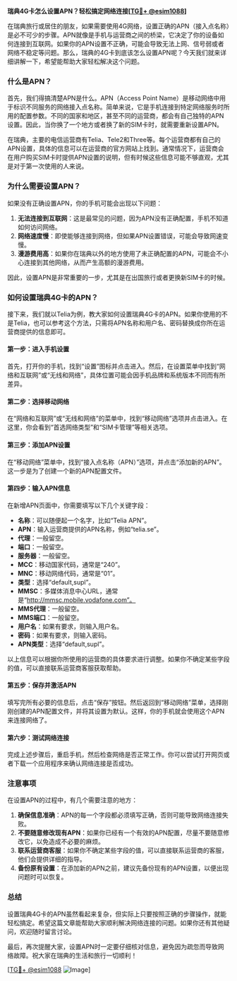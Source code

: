 **瑞典4G卡怎么设置APN？轻松搞定网络连接[[TG💪+ @esim1088](https://t.me/s/esim1088)]**

在瑞典旅行或居住的朋友，如果需要使用4G网络，设置正确的APN（接入点名称）是必不可少的步骤。APN就像是手机与运营商之间的桥梁，它决定了你的设备如何连接到互联网。如果你的APN设置不正确，可能会导致无法上网、信号弱或者网络不稳定等问题。那么，瑞典的4G卡到底该怎么设置APN呢？今天我们就来详细讲解一下，希望能帮助大家轻松解决这个问题。

### **什么是APN？**

首先，我们得搞清楚APN是什么。APN（Access Point Name）是移动网络中用于标识不同服务的网络接入点名称。简单来说，它是手机连接到特定网络服务时所用的配置参数。不同的国家和地区，甚至不同的运营商，都会有自己独特的APN设置。因此，当你换了一个地方或者换了新的SIM卡时，就需要重新设置APN。

在瑞典，主要的电信运营商有Telia、Tele2和Three等。每个运营商都有自己的APN设置，具体的信息可以在运营商的官方网站上找到。通常情况下，运营商会在用户购买SIM卡时提供APN设置的说明，但有时候这些信息可能不够直观，尤其是对于第一次使用的人来说。

### **为什么需要设置APN？**

如果没有正确设置APN，你的手机可能会出现以下问题：

1. **无法连接到互联网**：这是最常见的问题，因为APN没有正确配置，手机不知道如何访问网络。
2. **网络速度慢**：即使能够连接到网络，但如果APN设置错误，可能会导致网速变慢。
3. **漫游费用高**：如果你在瑞典以外的地方使用了未正确配置的APN，可能会不小心连接到其他网络，从而产生高额的漫游费用。

因此，设置APN是非常重要的一步，尤其是在出国旅行或者更换新SIM卡的时候。

### **如何设置瑞典4G卡的APN？**

接下来，我们就以Telia为例，教大家如何设置瑞典4G卡的APN。如果你使用的不是Telia，也可以参考这个方法，只需将APN名称和用户名、密码替换成你所在运营商提供的信息即可。

#### **第一步：进入手机设置**

首先，打开你的手机，找到“设置”图标并点击进入。然后，在设置菜单中找到“网络和互联网”或“无线和网络”，具体位置可能会因手机品牌和系统版本不同而有所差异。

#### **第二步：选择移动网络**

在“网络和互联网”或“无线和网络”的菜单中，找到“移动网络”选项并点击进入。在这里，你会看到“首选网络类型”和“SIM卡管理”等相关选项。

#### **第三步：添加APN设置**

在“移动网络”菜单中，找到“接入点名称（APN）”选项，并点击“添加新的APN”。这一步是为了创建一个新的APN配置文件。

#### **第四步：输入APN信息**

在新增APN页面中，你需要填写以下几个关键字段：

- **名称**：可以随便起一个名字，比如“Telia APN”。
- **APN**：输入运营商提供的APN名称，例如“telia.se”。
- **代理**：一般留空。
- **端口**：一般留空。
- **服务器**：一般留空。
- **MCC**：移动国家代码，通常是“240”。
- **MNC**：移动网络代码，通常是“01”。
- **类型**：选择“default,supl”。
- **MMSC**：多媒体消息中心URL，通常是“http://mmsc.mobile.vodafone.com”。
- **MMS代理**：一般留空。
- **MMS端口**：一般留空。
- **用户名**：如果有要求，则输入用户名。
- **密码**：如果有要求，则输入密码。
- **APN类型**：选择“default,supl”。

以上信息可以根据你所使用的运营商的具体要求进行调整。如果你不确定某些字段的值，可以直接联系运营商客服获取帮助。

#### **第五步：保存并激活APN**

填写完所有必要的信息后，点击“保存”按钮。然后返回到“移动网络”菜单，选择刚刚创建的APN配置文件，并将其设置为默认。这样，你的手机就会使用这个APN来连接网络了。

#### **第六步：测试网络连接**

完成上述步骤后，重启手机，然后检查网络是否正常工作。你可以尝试打开网页或者下载一个应用程序来确认网络连接是否成功。

### **注意事项**

在设置APN的过程中，有几个需要注意的地方：

1. **确保信息准确**：APN的每一个字段都必须填写正确，否则可能导致网络连接失败。
2. **不要随意修改现有APN**：如果你已经有一个有效的APN配置，尽量不要随意修改它，以免造成不必要的麻烦。
3. **联系运营商客服**：如果你不确定某些字段的值，可以直接联系运营商的客服，他们会提供详细的指导。
4. **备份原有设置**：在添加新的APN之前，建议先备份现有的APN设置，以便出现问题时可以恢复。

### **总结**

设置瑞典4G卡的APN虽然看起来复杂，但实际上只要按照正确的步骤操作，就能轻松搞定。希望这篇文章能帮助大家顺利解决网络连接的问题。如果你还有其他疑问，欢迎随时留言讨论。

最后，再次提醒大家，设置APN时一定要仔细核对信息，避免因为疏忽而导致网络故障。祝大家在瑞典的生活和旅行一切顺利！

[[TG💪+ @esim1088](https://t.me/s/esim1088) ![Image](https://i.postimg.cc/4NQfJmqS/Snipaste-2025-05-13-00-14-12.png)]